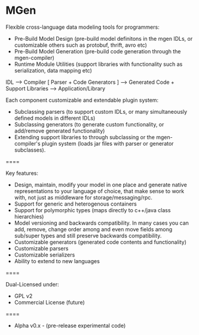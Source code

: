 MGen
====

Flexible cross-language data modeling tools for programmers:

 * Pre-Build Model Design 	(pre-build model definitons in the mgen IDLs, or customizable others such as protobuf, thrift, avro etc)
 * Pre-Build Model Generation	(pre-build code generation through the mgen-compiler)
 * Runtime Module Utilities 	(support libraries with functionality such as serialization, data mapping etc)
 
IDL 	--> 	Compiler [ Parser + Code Generators ] 	--> 	Generated Code + Support Libraries	-->	Application/Library


Each component customizable and extendable plugin system:
 * Subclassing parsers (to support custom IDLs, or many simultaneously defined models in different IDLs)
 * Subclassing generators (to generate custom functionality, or add/remove generated functionality)
 * Extending support libraries to  through subclassing or the mgen-compiler's plugin system (loads jar files with parser or generator subclasses). 


====

Key features:
 * Design, maintain, modify your model in one place and generate native representations to your language of choice, that make sense to work with, not just as middleware for storage/messaging/rpc.
 * Support for generic and heterogenous containers
 * Support for polymorphic types (maps directly to c++/java class hierarchies)
 * Model versioning and backwards compatibility. In many cases you can add, remove, change order among and even move fields among sub/super types and still preserve backwards compatibility.
 * Customizable generators (generated code contents and functionality)
 * Customizable parsers
 * Customizable serializers
 * Ability to extend to new languages


====

Dual-Licensed under:
 * GPL v2
 * Commercial License (future)

====

 - Alpha v0.x -
(pre-release experimental code)
